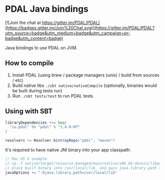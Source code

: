 # PDAL Java bindings

[![Join the chat at https://gitter.im/PDAL/PDAL](https://badges.gitter.im/Join%20Chat.svg)](https://gitter.im/PDAL/PDAL?utm_source=badge&utm_medium=badge&utm_campaign=pr-badge&utm_content=badge)

Java bindings to use PDAL on JVM.

## How to compile

1. Install PDAL (using brew / package managers (unix) / build from sources / etc)
2. Build native libs `./sbt native/nativeCompile` (optionally, binaries would be built during tests run)
3. Run `./sbt tests/test` to run PDAL tests

## Using with SBT

```scala
libraryDependencies ++= Seq(
  "io.pdal" %% "pdal" % "1.4.0-M7"
)

resolvers += Resolver.bintrayRepo("pdal", "maven")
```

It's required to have native JNI binary into your app classpath:

```scala
// Mac OS X example
// cp -f native/target/resource_managed/main/native/x86_64-darwin/libpdaljni.1.4.dylib /usr/local/lib/libpdaljni.1.4.dylib
// place built binary into /usr/local/lib, and pass java.library.path to your JVM
javaOptions += "-Djava.library.path=/usr/local/lib"
```
